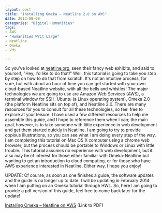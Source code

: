 ```yaml
---
layout: post
title: "Installing Omeka – Neatline 2.0 on AWS"
date: 2013-08-08
categories: "Digital Humanities"
tags:
- AWS
- "Humanities Writ Large"
- Neatline
- Omeka
- VMs

---
```


So you've looked at [neatline.org][1], seen their fancy web exhibits, and said to yourself, "Hey, I'd like to do that!" Well, this tutorial is going to take you step by step on how to do that from scratch. It's not an intuitive process, for sure, but with about an hour of time you can get started with your own cloud-based Neatline website, with all the bells and whistles! The major technologies we are going to use are Amazon Web Services (AWS), a terminal window for SSH, Ubuntu (a Linux operating system), Omeka 2.0 (the platform Neatline sits on top of), and Neatline 2.0. There are many resources for you to consult for all these technologies, so feel free to explore at your leisure. I have used a few different resources to help me assemble this guide, and I hope to reference them when I can; the main goal, however, is to take someone with little experience in web development and get them started quickly in Neatline. I am going to try to provide copious illustrations, so you can see what I am doing every step of the way. I am completing this tutorial on Mac OS X computer using a chrome web browser, but the process should be portable to Windows or Linux with little trouble. This tutorial assumes no experience with web development, but it also may be of interest for those either familiar with Omeka-Neatline but wanting to get an introduction to cloud computing, or for those who have AWS experience interested in Neatline. Either way, I hope you enjoy!

UPDATE: Of course, as soon as one finishes a guide, the software updates and the guide is no longer up to date. I will be updating in February 2014 when I am putting on an Omeka tutorial through HWL. So, here I am going to provide a pdf version of this guide, feel free to come back later for the update!

[Installing Omeka – Neatline on AWS][2] (Link to PDF)



[1]: http://neatline.org "Neatline"
[2]: https://drive.google.com/file/d/0Bz1FHvEQjbvKLWNfYnFCVEVkOEU/edit?usp=sharing "Installing Omeka - Neatline on AWS"

